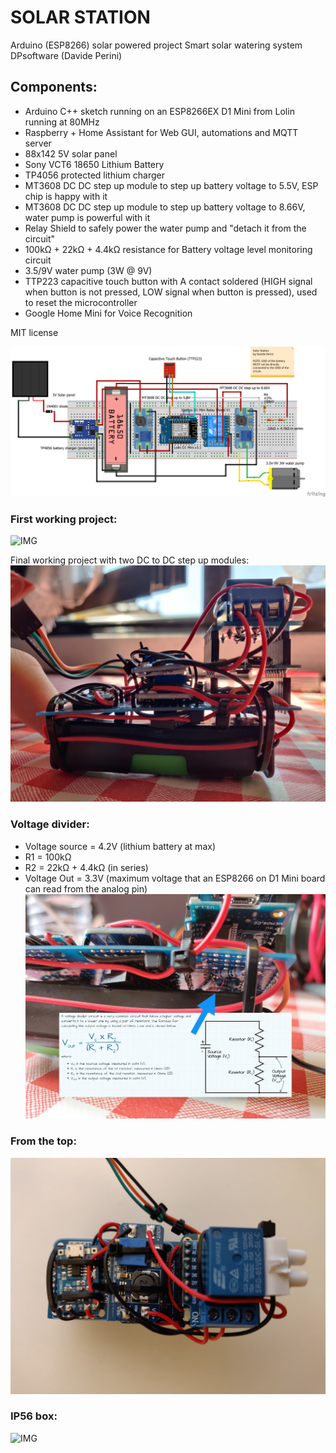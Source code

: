 # SOLAR STATION
Arduino (ESP8266) solar powered project
Smart solar watering system 
DPsoftware (Davide Perini)

## Components:
  - Arduino C++ sketch running on an ESP8266EX D1 Mini from Lolin running at 80MHz
  - Raspberry + Home Assistant for Web GUI, automations and MQTT server
  - 88x142 5V solar panel
  - Sony VCT6 18650 Lithium Battery
  - TP4056 protected lithium charger
  - MT3608 DC DC step up module to step up battery voltage to 5.5V, ESP chip is happy with it
  - MT3608 DC DC step up module to step up battery voltage to 8.66V, water pump is powerful with it
  - Relay Shield to safely power the water pump and "detach it from the circuit"
  - 100kΩ + 22kΩ + 4.4kΩ resistance for Battery voltage level monitoring circuit
  - 3.5/9V water pump (3W @ 9V)
  - TTP223 capacitive touch button with A contact soldered (HIGH signal when button is not pressed, 
    LOW signal when button is pressed), used to reset the microcontroller
  - Google Home Mini for Voice Recognition
  
MIT license

![CIRCUITS](https://github.com/sblantipodi/solar_station/blob/master/data/img/fritzing_hardware_project.png)

### First working project:
![IMG](https://github.com/sblantipodi/solar_station/blob/master/data/img/1.jpg)

Final working project with two DC to DC step up modules:
![IMG](https://github.com/sblantipodi/solar_station/blob/master/data/img/2.jpg)

### Voltage divider: 

- Voltage source = 4.2V (lithium battery at max)
- R1 = 100kΩ 
- R2 = 22kΩ + 4.4kΩ (in series)
- Voltage Out = 3.3V (maximum voltage that an ESP8266 on D1 Mini board can read from the analog pin)
![IMG](https://github.com/sblantipodi/solar_station/blob/master/data/img/3b.jpg)

### From the top:
![IMG](https://github.com/sblantipodi/solar_station/blob/master/data/img/4.jpg)

### IP56 box:
![IMG](https://github.com/sblantipodi/solar_station/blob/master/data/img/5.jpg)
